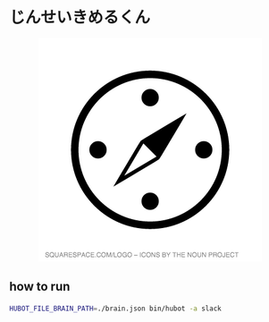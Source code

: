 # じんせいきめるくん

<p align='center'>
  <img src='./img/logo.png' />
</p>

## how to run

```sh
HUBOT_FILE_BRAIN_PATH=./brain.json bin/hubot -a slack
```
